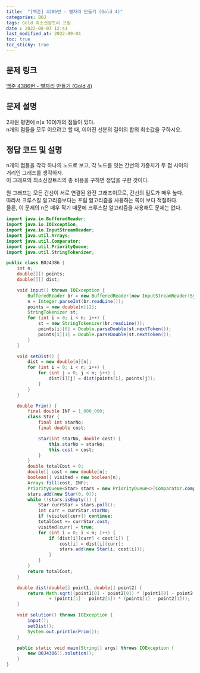 ```yaml
---
title:  "[백준] 4386번 - 별자리 만들기 (Gold 4)"
categories: BOJ
tags: Gold 최소신장트리 프림
date : 2022-08-07 12:41
last_modified_at: 2022-09-04
toc: true
toc_sticky: true
---
```


## 문제 링크

[백준 4386번 - 별자리 만들기 (Gold 4)](https://www.acmicpc.net/problem/4386)

## 문제 설명

2차원 평면에 n($\leq$ 100)개의 점들이 있다.  
n개의 점들을 모두 이으려고 할 때, 이어진 선분의 길이의 합의 최솟값을 구하시오.

## 정답 코드 및 설명

n개의 점들을 각각 하나의 노드로 보고, 각 노드를 잇는 간선의 가중치가 두 점 사이의 거리인 그래프를 생각하자.  
이 그래프의 최소신장트리의 총 비용을 구하면 정답을 구한 것이다.

원 그래프는 모든 간선이 서로 연결된 완전 그래프이므로, 간선의 밀도가 매우 높다.  
따라서 크루스칼 알고리즘보다는 프림 알고리즘을 사용하는 쪽이 보다 적절하다.  
물론, 이 문제의 n은 매우 작기 때문에 크루스칼 알고리즘을 사용해도 문제는 없다.

```java
import java.io.BufferedReader;
import java.io.IOException;
import java.io.InputStreamReader;
import java.util.Arrays;
import java.util.Comparator;
import java.util.PriorityQueue;
import java.util.StringTokenizer;

public class BOJ4386 {
    int n;
    double[][] points;
    double[][] dist;

    void input() throws IOException {
        BufferedReader br = new BufferedReader(new InputStreamReader(System.in));
        n = Integer.parseInt(br.readLine());
        points = new double[n][2];
        StringTokenizer st;
        for (int i = 0; i < n; i++) {
            st = new StringTokenizer(br.readLine());
            points[i][0] = Double.parseDouble(st.nextToken());
            points[i][1] = Double.parseDouble(st.nextToken());
        }
    }

    void setDist() {
        dist = new double[n][n];
        for (int i = 0; i < n; i++) {
            for (int j = 0; j < n; j++) {
                dist[i][j] = dist(points[i], points[j]);
            }
        }
    }

    double Prim() {
        final double INF = 1_000_000;
        class Star {
            final int starNo;
            final double cost;

            Star(int starNo, double cost) {
                this.starNo = starNo;
                this.cost = cost;
            }
        }
        double totalCost = 0;
        double[] cost = new double[n];
        boolean[] visited = new boolean[n];
        Arrays.fill(cost, INF);
        PriorityQueue<Star> stars = new PriorityQueue<>(Comparator.comparingDouble(s -> s.cost));
        stars.add(new Star(0, 0));
        while (!stars.isEmpty()) {
            Star currStar = stars.poll();
            int curr = currStar.starNo;
            if (visited[curr]) continue;
            totalCost += currStar.cost;
            visited[curr] = true;
            for (int i = 0; i < n; i++) {
                if (dist[i][curr] < cost[i]) {
                    cost[i] = dist[i][curr];
                    stars.add(new Star(i, cost[i]));
                }
            }
        }
        return totalCost;
    }

    double dist(double[] point1, double[] point2) {
        return Math.sqrt((point1[0] - point2[0]) * (point1[0] - point2[0])
                + (point1[1] - point2[1]) * (point1[1] - point2[1]));
    }

    void solution() throws IOException {
        input();
        setDist();
        System.out.println(Prim());
    }

    public static void main(String[] args) throws IOException {
        new BOJ4386().solution();
    }
}

```
